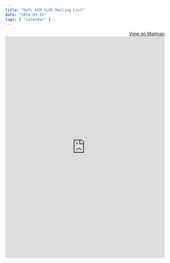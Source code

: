 ```yaml
---
title: "UofL ACM SLUG Mailing List"
date: "2014-03-15"
tags: [ "calendar" ]
---
```


<div align="right"><a href="http://lists.speedacm.org/listinfo/slug" target="_blank" title="View group on ACM Mailman Server">View on Mailman</a></div>
<iframe id="forum_embed"
  src="http://lists.speedacm.org/listinfo/slug"
  scrolling="no"
  frameborder="0"
  width="100%"
  height="700">
</iframe>

